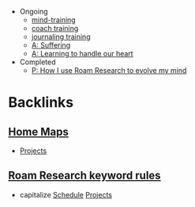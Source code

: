 - Ongoing
    - [mind-training](<mind-training.md>)
    - [coach training](<coach training.md>)
    - [journaling training](<journaling training.md>)
    - [A: Suffering](<A: Suffering.md>)
    - [A: Learning to handle our heart](<A: Learning to handle our heart.md>)
- Completed
    - [P: How I use Roam Research to evolve my mind](<P: How I use Roam Research to evolve my mind.md>)

# Backlinks
## [Home Maps](<Home Maps.md>)
- [Projects](<Projects.md>)

## [Roam Research keyword rules](<Roam Research keyword rules.md>)
- capitalize [Schedule](<Schedule.md>) [Projects](<Projects.md>)

